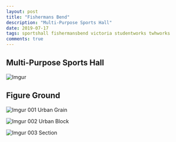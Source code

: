 ```yaml
---
layout: post
title: "Fishermans Bend"
description: "Multi-Purpose Sports Hall"
date: 2019-07-17
tags: sportshall fishermansbend victoria studentworks twhworks
comments: true
---
```


## Multi-Purpose Sports Hall


![Imgur](https://i.imgur.com/MWB6u6A.png)


## Figure Ground

![Imgur](https://i.imgur.com/Geq2dvR.png)
001 Urban Grain

![Imgur](https://i.imgur.com/Ei8xIij.png)
002 Urban Block

![Imgur](https://i.imgur.com/XITv8ZC.png)
003 Section

